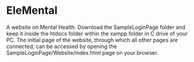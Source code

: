 # EleMental
A website on Mental Health. 
Download the SampleLoginPage folder and keep it inside the htdocs folder within the xampp folder in C drive of your PC.
The initial page of the website, through which all other pages are connected, can be accessed by opening the SampleLoginPage/Website/index.html page on your browser.
